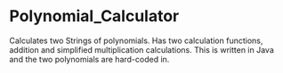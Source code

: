 # Polynomial_Calculator
Calculates two Strings of polynomials.
Has two calculation functions, addition and simplified multiplication calculations.
This is written in Java and the two polynomials are hard-coded in.
